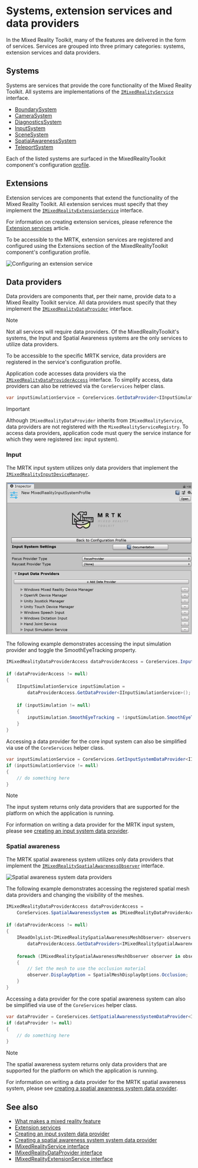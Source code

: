 # Systems, extension services and data providers

In the Mixed Reality Toolkit, many of the features are delivered in the form of services. Services are grouped into three
primary categories: systems, extension services and data providers.

## Systems

Systems are services that provide the core functionality of the Mixed Reality Toolkit. All systems are implementations of the
[`IMixedRealityService`](xref:Microsoft.MixedReality.Toolkit.IMixedRealityService) interface.

- [BoundarySystem](../Boundary/BoundarySystemGettingStarted.md)
- [CameraSystem](../CameraSystem/CameraSystemOverview.md)
- [DiagnosticsSystem](../Diagnostics/DiagnosticsSystemGettingStarted.md)
- [InputSystem](../Input/Overview.md)
- [SceneSystem](../SceneSystem/SceneSystemGettingStarted.md)
- [SpatialAwarenessSystem](../SpatialAwareness/SpatialAwarenessGettingStarted.md)
- [TeleportSystem](../TeleportSystem/Overview.md)

Each of the listed systems are surfaced in the MixedRealityToolkit component's configuration [profile](../Profiles/Profiles.md).

## Extensions

Extension services are components that extend the functionality of the Mixed Reality Toolkit. All extension services must specify
that they implement the [`IMixedRealityExtensionService`](xref:Microsoft.MixedReality.Toolkit.IMixedRealityExtensionService) interface.

For information on creating extension services, please reference the [Extension services](../Extensions/ExtensionServices.md) article.

To be accessible to the MRTK, extension services are registered and configured using the Extensions section of the MixedRealityToolkit
component's configuration profile.

![Configuring an extension service](../Images/Profiles/ConfiguredExtensionService.png)

## Data providers

Data providers are components that, per their name, provide data to a Mixed Reality Toolkit service. All data providers must specify that
they implement the [`IMixedRealityDataProvider`](xref:Microsoft.MixedReality.Toolkit.IMixedRealityDataProvider) interface.

> [!NOTE]
> Not all services will require data providers. Of the MixedRealityToolkit's systems, the Input and Spatial Awareness systems are the
only services to utilize data providers.

To be accessible to the specific MRTK service, data providers are registered in the service's configuration profile.

Application code accesses data providers via the [`IMixedRealityDataProviderAccess`](xref:Microsoft.MixedReality.Toolkit.IMixedRealityDataProviderAccess) interface. To simplify access, data providers can also be retrieved via the `CoreServices` helper class.

```c#
var inputSimulationService = CoreServices.GetDataProvider<IInputSimulationService>(CoreServices.InputSystem);
```

> [!IMPORTANT]
> Although `IMixedRealityDataProvider` inherits from `IMixedRealityService`, data providers are not
registered with the `MixedRealityServiceRegistry`. To access data providers, application code must
query the service instance for which they were registered (ex: input system).

### Input

The MRTK input system utilizes only data providers that implement the [`IMixedRealityInputDeviceManager`](xref:Microsoft.MixedReality.Toolkit.Input.IMixedRealityInputDeviceManager).

![Input system data providers](../Images/Input/RegisteredServiceProviders.PNG)

The following example demonstrates accessing the input simulation provider and toggle the SmoothEyeTracking property.

```c#
IMixedRealityDataProviderAccess dataProviderAccess = CoreServices.InputSystem as IMixedRealityDataProviderAccess;

if (dataProviderAccess != null)
{
    IInputSimulationService inputSimulation =
        dataProviderAccess.GetDataProvider<IInputSimulationService>();

    if (inputSimulation != null)
    {
        inputSimulation.SmoothEyeTracking = !inputSimulation.SmoothEyeTracking;
    }
}
```

Accessing a data provider for the core input system can also be simplified via use of the `CoreServices` helper class.

```c#
var inputSimulationService = CoreServices.GetInputSystemDataProvider<IInputSimulationService>();
if (inputSimulationService != null)
{
    // do something here
}
```

> [!NOTE]
> The input system returns only data providers that are supported for the platform on which the
application is running.

For information on writing a data provider for the MRTK input system, please see [creating an input system data provider](../Input/CreateDataProvider.md).

### Spatial awareness

The MRTK spatial awareness system utilizes only data providers that implement the [`IMixedRealitySpatialAwarenessObserver`](xref:Microsoft.MixedReality.Toolkit.SpatialAwareness.IMixedRealitySpatialAwarenessObserver) interface.

![Spatial awareness system data providers](../Images/SpatialAwareness/SpatialAwarenessProfile.png)

The following example demonstrates accessing the registered spatial mesh data providers and changing the visibility of the meshes.

```c#
IMixedRealityDataProviderAccess dataProviderAccess =
    CoreServices.SpatialAwarenessSystem as IMixedRealityDataProviderAccess;

if (dataProviderAccess != null)
{
    IReadOnlyList<IMixedRealitySpatialAwarenessMeshObserver> observers =
        dataProviderAccess.GetDataProviders<IMixedRealitySpatialAwarenessMeshObserver>();

    foreach (IMixedRealitySpatialAwarenessMeshObserver observer in observers)
    {
        // Set the mesh to use the occlusion material
        observer.DisplayOption = SpatialMeshDisplayOptions.Occlusion;
    }
}
```

Accessing a data provider for the core spatial awareness system can also be simplified via use of the `CoreServices` helper class.

```c#
var dataProvider = CoreServices.GetSpatialAwarenessSystemDataProvider<IMixedRealitySpatialAwarenessMeshObserver>();
if (dataProvider != null)
{
    // do something here
}
```

> [!NOTE]
> The spatial awareness system returns only data providers that are supported for the platform on which the application is running.

For information on writing a data provider for the MRTK spatial awareness system, please see [creating a spatial awareness system data provider](../SpatialAwareness/CreateDataProvider.md).

## See also

- [What makes a mixed reality feature](../MixedRealityServices.md)
- [Extension services](../Extensions/ExtensionServices.md)
- [Creating an input system data provider](../Input/CreateDataProvider.md)
- [Creating a spatial awareness system system data provider](../SpatialAwareness/CreateDataProvider.md)
- [IMixedRealityService interface](xref:Microsoft.MixedReality.Toolkit.IMixedRealityService)
- [IMixedRealityDataProvider interface](xref:Microsoft.MixedReality.Toolkit.IMixedRealityDataProvider)
- [IMixedRealityExtensionService interface](xref:Microsoft.MixedReality.Toolkit.IMixedRealityExtensionService)
